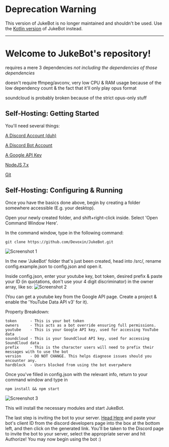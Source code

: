 # Deprecation Warning
This version of JukeBot is no longer maintained and shouldn't be used. Use the [Kotlin version](https://github.com/Devoxin/JukeBot) of JukeBot instead. 

------

# Welcome to JukeBot's repository!
requires a mere 3 dependencies *not including the dependencies of those dependencies*

doesn't require ffmpeg/avconv, very low CPU & RAM usage because of the low dependency count & the fact that it'll only play opus format

soundcloud is probably broken because of the strict opus-only stuff


## Self-Hosting: Getting Started

You'll need several things:

[A Discord Account (duh)](https://discordapp.com)

[A Discord Bot Account](https://discordapp.com/developers/applications/me)

[A Google API Key](https://console.developers.google.com)

[NodeJS 7.x](https://nodejs.org/en/download/current/)

[Git](https://git-scm.com/)

## Self-Hosting: Configuring & Running

Once you have the basics done above, begin by creating a folder somewhere accessible (E.g. your desktop).

Open your newly created folder, and shift+right-click inside. Select 'Open Command Window Here'.

In the command window, type in the following command:
```
git clone https://github.com/Devoxin/JukeBot.git
```
![](http://i.imgur.com/qwJPsMP.png, "Screenshot 1")

In the new 'JukeBot' folder that's just been created, head into /src/, rename config.example.json to config.json and open it.

Inside config.json, enter your youtube key, bot token, desired prefix & paste your ID (in quotations, don't use your 4 digit discriminator) in the owner array, like so:
![](http://i.imgur.com/na21QnO.png, "Screenshot 2")

(You can get a youtube key from the Google API page. Create a project & enable the 'YouTube Data API v3' for it).

Property Breakdown: 
```
token      - This is your bot token
owners     - This acts as a bot override ensuring full permissions.
youtube    - This is your Google API key, used for accessing YouTube data
soundcloud - This is your SoundCloud API key, used for accessing SoundCloud data
prefix     - This is the character users will need to prefix their messages with to use the bot
version    - DO NOT CHANGE. This helps diagnose issues should you encounter any.
hardblock  - Users blocked from using the bot everywhere
```

Once you've filled in config.json with the relevant info, return to your command window and type in
```
npm install && npm start
```
![](http://i.imgur.com/easejxp.png, "Screenshot 3")

This will install the necessary modules and start JukeBot.

The last step is inviting the bot to your server. [Head Here](https://finitereality.github.io/permissions/?v=36793345) and paste your bot's client ID from the discord developers page into the box at the bottom left, and then click on the generated link. You'll be taken to the Discord page to invite the bot to your server, select the appropriate server and hit Authorize! You may now begin using the bot :)
